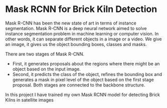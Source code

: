 # Mask RCNN for Brick Kiln Detection

Mask R-CNN has been the new state of art in terms of instance segmentation. Mask R-CNN is a deep neural network aimed to solve instance segmentation problem in machine learning or computer vision. In other words, it can separate different objects in a image or a video. We give an image, it gives us the object bounding boxes, classes and masks.

There are two stages of Mask R-CNN.
  * First, it generates proposals about the regions where there might be an object based on the input image.
  * Second, it predicts the class of the object, refines the bounding box and generates a mask in pixel level of the object based on the first stage proposal. Both stages are connected to the backbone structure.
  
In this project I have trained my own Mask RCNN model for detecting Brick Kilns in satellite images
